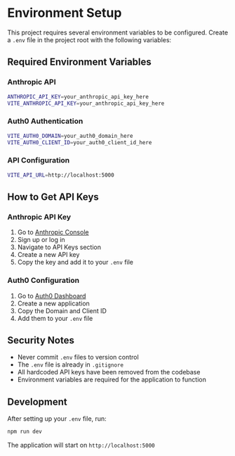 # Environment Setup

This project requires several environment variables to be configured. Create a `.env` file in the project root with the following variables:

## Required Environment Variables

### Anthropic API
```bash
ANTHROPIC_API_KEY=your_anthropic_api_key_here
VITE_ANTHROPIC_API_KEY=your_anthropic_api_key_here
```

### Auth0 Authentication
```bash
VITE_AUTH0_DOMAIN=your_auth0_domain_here
VITE_AUTH0_CLIENT_ID=your_auth0_client_id_here
```

### API Configuration
```bash
VITE_API_URL=http://localhost:5000
```

## How to Get API Keys

### Anthropic API Key
1. Go to [Anthropic Console](https://console.anthropic.com/)
2. Sign up or log in
3. Navigate to API Keys section
4. Create a new API key
5. Copy the key and add it to your `.env` file

### Auth0 Configuration
1. Go to [Auth0 Dashboard](https://manage.auth0.com/)
2. Create a new application
3. Copy the Domain and Client ID
4. Add them to your `.env` file

## Security Notes

- Never commit `.env` files to version control
- The `.env` file is already in `.gitignore`
- All hardcoded API keys have been removed from the codebase
- Environment variables are required for the application to function

## Development

After setting up your `.env` file, run:

```bash
npm run dev
```

The application will start on `http://localhost:5000`

